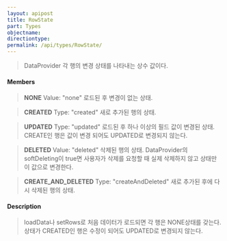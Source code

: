 ```yaml
---
layout: apipost
title: RowState
part: Types
objectname: 
directiontype: 
permalink: /api/types/RowState/
---
```



> DataProvider 각 행의 변경 상태를 나타내는 상수 값이다.

#### Members

> **NONE**
> Value: "none"
> 로드된 후 변경이 없는 상태.

> **CREATED**
> Type: "created"
> 새로 추가된 행의 상태.

> **UPDATED**
> Type: "updated"
> 로드된 후 하나 이상의 필드 값이 변경된 상태. CREATE인 행은 값이 변경 되어도 UPDATED로 변경되지 않는다.

> **DELETED**
> Value: "deleted"
> 삭제된 행의 상태. DataProvider의 softDeleting이 true면 사용자가 삭제를 요청할 때 실제 삭제하지 않고 상태만 이 값으로 변경한다.

> **CREATE_AND_DELETED**
> Type: "createAndDeleted"
> 새로 추가된 후에 다시 삭제된 행의 상태.

#### Description

> loadData나 setRows로 처음 데이터가 로드되면 각 행은 NONE상태를 갖는다.
> 상태가 CREATED인 행은 수정이 되어도 UPDATED로 변경되지 않는다.

